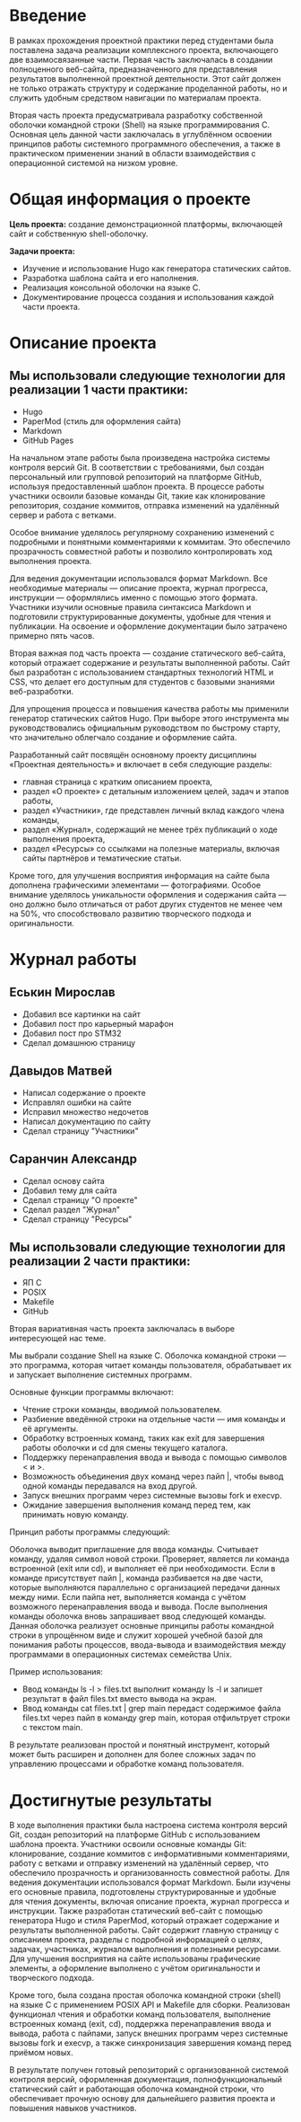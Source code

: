 
# Введение

В рамках прохождения проектной практики перед студентами была поставлена задача реализации комплексного проекта, включающего две взаимосвязанные части. Первая часть заключалась в создании полноценного веб-сайта, предназначенного для представления результатов выполненной проектной деятельности. Этот сайт должен не только отражать структуру и содержание проделанной работы, но и служить удобным средством навигации по материалам проекта.

Вторая часть проекта предусматривала разработку собственной оболочки командной строки (Shell) на языке программирования C. Основная цель данной части заключалась в углублённом освоении принципов работы системного программного обеспечения, а также в практическом применении знаний в области взаимодействия с операционной системой на низком уровне.

# Общая информация о проекте

**Цель проекта:** создание демонстрационной платформы, включающей сайт и собственную shell-оболочку.

**Задачи проекта:**

- Изучение и использование Hugo как генератора статических сайтов.
- Разработка шаблона сайта и его наполнения.
- Реализация консольной оболочки на языке C.
- Документирование процесса создания и использования каждой части проекта.

# Описание проекта

## Мы использовали следующие технологии для реализации 1 части практики:

- Hugo
- PaperMod (стиль для оформления сайта)
- Markdown
- GitHub Pages

На начальном этапе работы была произведена настройка системы контроля версий Git. В соответствии с требованиями, был создан персональный или групповой репозиторий на платформе GitHub, используя предоставленный шаблон проекта. В процессе работы участники освоили базовые команды Git, такие как клонирование репозитория, создание коммитов, отправка изменений на удалённый сервер и работа с ветками.


Особое внимание уделялось регулярному сохранению изменений с подробными и понятными комментариями к коммитам. Это обеспечило прозрачность совместной работы и позволило контролировать ход выполнения проекта.


Для ведения документации использовался формат Markdown. Все необходимые материалы — описание проекта, журнал прогресса, инструкции — оформлялись именно с помощью этого формата. Участники изучили основные правила синтаксиса Markdown и подготовили структурированные документы, удобные для чтения и публикации. На освоение и оформление документации было затрачено примерно пять часов.

Вторая важная под часть проекта — создание статического веб-сайта, который отражает содержание и результаты выполненной работы. Сайт был разработан с использованием стандартных технологий HTML и CSS, что делает его доступным для студентов с базовыми знаниями веб-разработки.

Для упрощения процесса и повышения качества работы мы применили генератор статических сайтов Hugo. При выборе этого инструмента мы руководствовались официальным руководством по быстрому старту, что значительно облегчало создание и оформление сайта.

Разработанный сайт посвящён основному проекту дисциплины «Проектная деятельность» и включает в себя следующие разделы:

- главная страница с кратким описанием проекта,
- раздел «О проекте» с детальным изложением целей, задач и этапов работы,
- раздел «Участники», где представлен личный вклад каждого члена команды,
- раздел «Журнал», содержащий не менее трёх публикаций о ходе выполнения проекта,
- раздел «Ресурсы» со ссылками на полезные материалы, включая сайты партнёров и тематические статьи.


Кроме того, для улучшения восприятия информация на сайте была дополнена графическими элементами — фотографиями. Особое внимание уделялось уникальности оформления и содержания сайта — оно должно было отличаться от работ других студентов не менее чем на 50%, что способствовало развитию творческого подхода и оригинальности.

# Журнал работы

## Еськин Мирослав

- Добавил все картинки на сайт
- Добавил пост про карьерный марафон
- Добавил пост про STM32
- Сделал домашнюю страницу
  
## Давыдов Матвей

- Написал содержание о проекте
- Исправлял ошибки на сайте
- Исправил множество недочетов
- Написал документацию по сайту
- Сделал страницу "Участники"

## Саранчин Александр

- Сделал основу сайта
- Добавил тему для сайта
- Сделал страницу "О проекте"
- Сделал раздел "Журнал"
- Сделал страницу "Ресурсы"

## Мы использовали следующие технологии для реализации 2 части практики:

- ЯП C
- POSIX
- Makefile
- GitHub

Вторая вариативная часть проекта заключалась в выборе интересующей нас теме.

Мы выбрали создание Shell на языке C. Оболочка командной строки — это программа, которая читает команды пользователя, обрабатывает их и запускает выполнение системных программ.


Основные функции программы включают:

- Чтение строки команды, вводимой пользователем.
- Разбиение введённой строки на отдельные части — имя команды и её аргументы.
- Обработку встроенных команд, таких как exit для завершения работы оболочки и cd для смены текущего каталога.
- Поддержку перенаправления ввода и вывода с помощью символов < и >.
- Возможность объединения двух команд через пайп |, чтобы вывод одной команды передавался на вход другой.
- Запуск внешних программ через системные вызовы fork и execvp.
- Ожидание завершения выполнения команд перед тем, как принимать новую команду.

Принцип работы программы следующий:

Оболочка выводит приглашение для ввода команды. Считывает команду, удаляя символ новой строки. Проверяет, является ли команда встроенной (exit или cd), и выполняет её при необходимости. Если в команде присутствует пайп |, команда разбивается на две части, которые выполняются параллельно с организацией передачи данных между ними. Если пайпа нет, выполняется команда с учётом возможного перенаправления ввода и вывода. После выполнения команды оболочка вновь запрашивает ввод следующей команды. Данная оболочка реализует основные принципы работы командной строки в упрощённом виде и служит хорошей учебной базой для понимания работы процессов, ввода-вывода и взаимодействия между программами в операционных системах семейства Unix.

Пример использования:

- Ввод команды ls -l > files.txt выполнит команду ls -l и запишет результат в файл files.txt вместо вывода на экран.
- Ввод команды cat files.txt | grep main передаст содержимое файла files.txt через пайп в команду grep main, которая отфильтрует строки с текстом main.


В результате реализован простой и понятный инструмент, который может быть расширен и дополнен для более сложных задач по управлению процессами и обработке команд пользователя.

# Достигнутые результаты

В ходе выполнения практики была настроена система контроля версий Git, создан репозиторий на платформе GitHub с использованием шаблона проекта. Участники освоили основные команды Git: клонирование, создание коммитов с информативными комментариями, работу с ветками и отправку изменений на удалённый сервер, что обеспечило прозрачность и организованность совместной работы. Для ведения документации использовался формат Markdown. Были изучены его основные правила, подготовлены структурированные и удобные для чтения документы, включая описание проекта, журнал прогресса и инструкции. Также разработан статический веб-сайт с помощью генератора Hugo и стиля PaperMod, который отражает содержание и результаты выполненной работы. Сайт содержит главную страницу с описанием проекта, разделы с подробной информацией о целях, задачах, участниках, журналом выполнения и полезными ресурсами. Для улучшения восприятия на сайте использованы графические элементы, а оформление выполнено с учётом оригинальности и творческого подхода.

Кроме того, была создана простая оболочка командной строки (shell) на языке C с применением POSIX API и Makefile для сборки. Реализован функционал чтения и обработки команд пользователя, выполнение встроенных команд (exit, cd), поддержка перенаправления ввода и вывода, работа с пайпами, запуск внешних программ через системные вызовы fork и execvp, а также синхронизация завершения команд перед приёмом новых.

В результате получен готовый репозиторий с организованной системой контроля версий, оформленная документация, полнофункциональный статический сайт и работающая оболочка командной строки, что обеспечивает прочную основу для дальнейшего развития проекта и повышения навыков участников.
